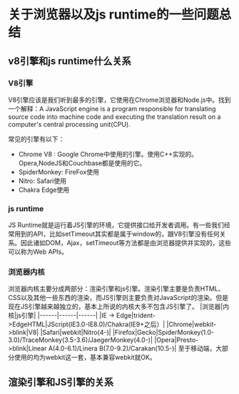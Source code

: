 # 关于浏览器以及js runtime的一些问题总结

## v8引擎和js runtime什么关系

### V8引擎
V8引擎应该是我们听到最多的引擎，它使用在Chrome浏览器和Node.js中。找到一个解释：A JavaScript engine is a program responsible for translating source code into machine code and executing the translation result on a computer's central processing unit(CPU).

常见的引擎有以下：
* Chrome V8 : Google Chrome中使用的引擎。使用C++实现的。Opera,NodeJS和Couchbase都是使用的它。
* SpiderMonkey: FireFox使用
* Nitro: Safari使用
* Chakra Edge使用

### js runtime
JS Runtime就是运行着JS引擎的环境，它提供接口给开发者调用。有一些我们经常用到的API，比如setTimeout其实都是属于window的，跟V8引擎没有任何关系。因此诸如DOM，Ajax，setTimeout等方法都是由浏览器提供并实现的，这些可以称为Web APIs。

### 浏览器内核
浏览器内核主要分成两部分：渲染引擎和js引擎。渲染引擎主要是负责HTML、CSS以及其他一些东西的渲染，而JS引擎则主要负责对JavaScript的渲染。但是现在JS引擎越来越独立的，基本上所说的内核大多不包含JS引擎了。
|浏览器|内核|js引擎|
|------|------|------|
|IE -> Edge|trident->EdgeHTML|JScript(IE3.0-IE8.0)/Chakra(IE9+之后）|
|Chrome|webkit->blink|V8|
|Safari|webkit|Nitro(4-)|
|Firefox|Gecko|SpiderMonkey(1.0-3.0)/TraceMonkey(3.5-3.6)/JaegerMonkey(4.0-)|
|Opera|Presto->blink|Linear A(4.0-6.1)/Linera B(7.0-9.2)/Carakan(10.5-)|
至于移动端，大部分使用的均为webkit这一套，基本兼容webkit就OK。

## 渲染引擎和JS引擎的关系


## 
